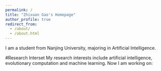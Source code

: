 ```yaml
---
permalink: /
title: "Zhixuan Gao's Homepage"
author_profile: true
redirect_from: 
  - /about/
  - /about.html
---
```


I am a student from Nanjing University, majoring in Artificial Intelligence.

#Research Interset
My research interests include artificial intelligence, evolutionary computation and machine learning. Now I am working on:
